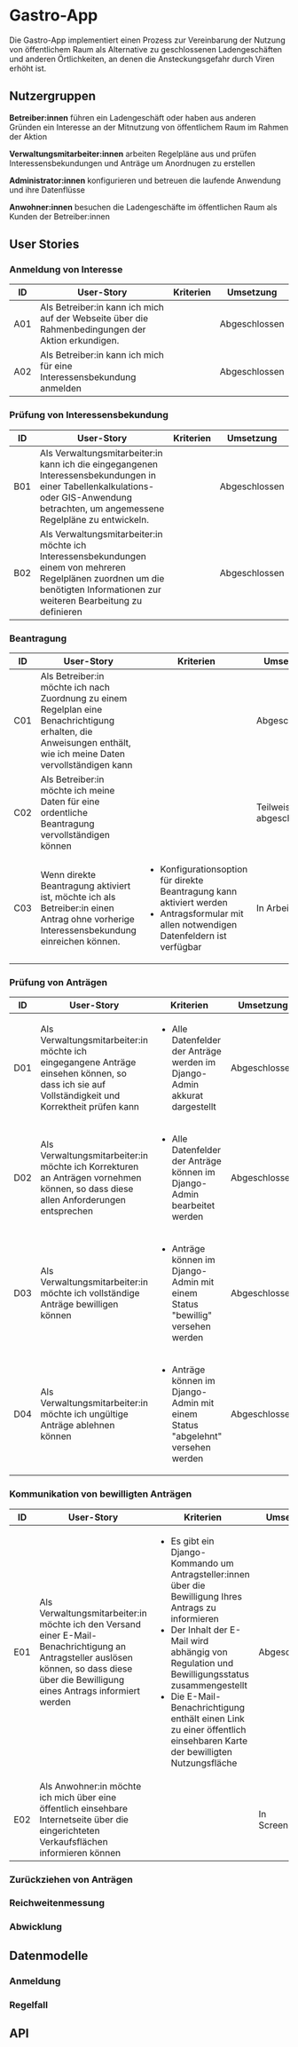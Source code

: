 # Gastro-App

Die Gastro-App implementiert einen Prozess zur Vereinbarung der Nutzung von
öffentlichem Raum als Alternative zu geschlossenen Ladengeschäften und anderen
Örtlichkeiten, an denen die Ansteckungsgefahr durch Viren erhöht ist.

## Nutzergruppen

**Betreiber:innen** führen ein Ladengeschäft oder haben aus anderen Gründen ein Interesse an der Mitnutzung von öffentlichem Raum im Rahmen der Aktion

**Verwaltungsmitarbeiter:innen** arbeiten Regelpläne aus und prüfen Interessensbekundungen und Anträge um Anordnugen zu erstellen

**Administrator:innen** konfigurieren und betreuen die laufende Anwendung und ihre Datenflüsse

**Anwohner:innen** besuchen die Ladengeschäfte im öffentlichen Raum als Kunden der Betreiber:innen

## User Stories

### Anmeldung von Interesse

<table>
  <thead>
    <tr>
      <th>ID</th>
      <th>User-Story</th>
      <th>Kriterien</th>
      <th>Umsetzung</th>
    </tr>
  </thead>
  <tbody>
    <tr>
      <td>A01</td>
      <td>
        Als Betreiber:in kann ich mich auf der Webseite über die
        Rahmenbedingungen der Aktion erkundigen.
      </td>
      <td></td>
      <td>Abgeschlossen</td>
    </tr>
    <tr>
      <td>A02</td>
      <td>
        Als Betreiber:in kann ich mich für eine Interessensbekundung anmelden
      </td>
      <td></td>
      <td>Abgeschlossen</td>
    </tr>
  </tbody>
</table>

### Prüfung von Interessensbekundung

<table>
  <thead>
    <tr>
      <th>ID</th>
      <th>User-Story</th>
      <th>Kriterien</th>
      <th>Umsetzung</th>
    </tr>
  </thead>
  <tbody>
    <tr>
      <td>B01</td>
      <td>
        Als Verwaltungsmitarbeiter:in kann ich die eingegangenen
        Interessensbekundungen in einer Tabellenkalkulations- oder GIS-Anwendung
        betrachten, um angemessene Regelpläne zu entwickeln.
      </td>
      <td></td>
      <td>Abgeschlossen</td>
    </tr>
    <tr>
      <td>B02</td>
      <td>
        Als Verwaltungsmitarbeiter:in möchte ich Interessensbekundungen einem
        von mehreren Regelplänen zuordnen um die benötigten Informationen zur
        weiteren Bearbeitung zu definieren
      </td>
      <td></td>
      <td>Abgeschlossen</td>
    </tr>
  </tbody>
</table>

### Beantragung

<table>
  <thead>
    <tr>
      <th>ID</th>
      <th>User-Story</th>
      <th>Kriterien</th>
      <th>Umsetzung</th>
    </tr>
  </thead>
  <tbody>
    <tr>
      <td>C01</td>
      <td>
        Als Betreiber:in möchte ich nach Zuordnung zu einem Regelplan eine
        Benachrichtigung erhalten, die Anweisungen enthält, wie ich meine Daten
        vervollständigen kann
      </td>
      <td></td>
      <td>Abgeschlossen</td>
    </tr>
    <tr>
      <td>C02</td>
      <td>
        Als Betreiber:in möchte ich meine Daten für eine ordentliche Beantragung
        vervollständigen können
      </td>
      <td></td>
      <td>Teilweise abgeschlossen</td>
    </tr>
    <tr>
      <td>C03</td>
      <td>
        Wenn direkte Beantragung aktiviert ist, möchte ich als Betreiber:in einen Antrag ohne vorherige Interessensbekundung einreichen können.
      </td>
      <td>
        <ul>
          <li>Konfigurationsoption für direkte Beantragung kann aktiviert werden</li>
          <li>Antragsformular mit allen notwendigen Datenfeldern ist verfügbar</li>
        </ul>
      </td>
      <td>In Arbeit</td>
    </tr>
  </tbody>
</table>

### Prüfung von Anträgen

<table>
  <thead>
    <tr>
      <th>ID</th>
      <th>User-Story</th>
      <th>Kriterien</th>
      <th>Umsetzung</th>
    </tr>
  </thead>
  <tbody>
    <tr>
      <td>D01</td>
      <td>
        Als Verwaltungsmitarbeiter:in möchte ich eingegangene Anträge einsehen
        können, so dass ich sie auf Vollständigkeit und Korrektheit prüfen kann
      </td>
      <td>
        <ul>
            <li>
                Alle Datenfelder der Anträge werden im Django-Admin akkurat 
                dargestellt
            </li>
        </ul>
      </td>
      <td>Abgeschlossen</td>
    </tr>
    <tr>
      <td>D02</td>
      <td>
        Als Verwaltungsmitarbeiter:in möchte ich Korrekturen an Anträgen
        vornehmen können, so dass diese allen Anforderungen entsprechen
      </td>
      <td>
        <ul>
            <li>
                Alle Datenfelder der Anträge können im Django-Admin bearbeitet 
                werden
            </li>
        </ul>
      </td>
      <td>Abgeschlossen</td>
    </tr>
    <tr>
      <td>D03</td>
      <td>
        Als Verwaltungsmitarbeiter:in möchte ich vollständige Anträge bewilligen
        können
      </td>
      <td>
        <ul>
            <li>
                Anträge können im Django-Admin mit einem Status "bewillig" 
                versehen werden
            </li>
        </ul>
      </td>
      <td>Abgeschlossen</td>
    </tr>
    <tr>
      <td>D04</td>
      <td>
        Als Verwaltungsmitarbeiter:in möchte ich ungültige Anträge ablehnen
        können
      </td>
      <td>
        <ul>
            <li>
                Anträge können im Django-Admin mit einem Status "abgelehnt" 
                versehen werden
            </li>
        </ul>
      </td>
      <td>Abgeschlossen</td>
    </tr>
  </tbody>
</table>

### Kommunikation von bewilligten Anträgen

<table>
  <thead>
    <tr>
      <th>ID</th>
      <th>User-Story</th>
      <th>Kriterien</th>
      <th>Umsetzung</th>
    </tr>
  </thead>
  <tbody>
    <tr>
      <td>E01</td>
      <td>
        Als Verwaltungsmitarbeiter:in möchte ich den Versand einer
        E-Mail-Benachrichtigung an Antragsteller auslösen können, so dass diese
        über die Bewilligung eines Antrags informiert werden
      </td>
      <td>
        <ul>
            <li>
                Es gibt ein Django-Kommando um Antragsteller:innen über die 
                Bewilligung Ihres Antrags zu informieren
            </li>
            <li>
                Der Inhalt der E-Mail wird abhängig von Regulation und 
                Bewilligungsstatus zusammengestellt
            </li>
            <li>
                Die E-Mail-Benachrichtigung enthält einen Link zu einer 
                öffentlich einsehbaren Karte der bewilligten Nutzungsfläche
            </li>
        </ul>
      </td>
      <td>Abgeschlossen</td>
    </tr>
    <tr>
      <td>E02</td>
      <td>
        Als Anwohner:in möchte ich mich über eine öffentlich einsehbare
        Internetseite über die eingerichteten Verkaufsflächen informieren können
      </td>
      <td>
      </td>
      <td>In Screendesign</td>
    </tr>
  </tbody>
</table>

### Zurückziehen von Anträgen

### Reichweitenmessung

### Abwicklung

## Datenmodelle

### Anmeldung

### Regelfall

## API
